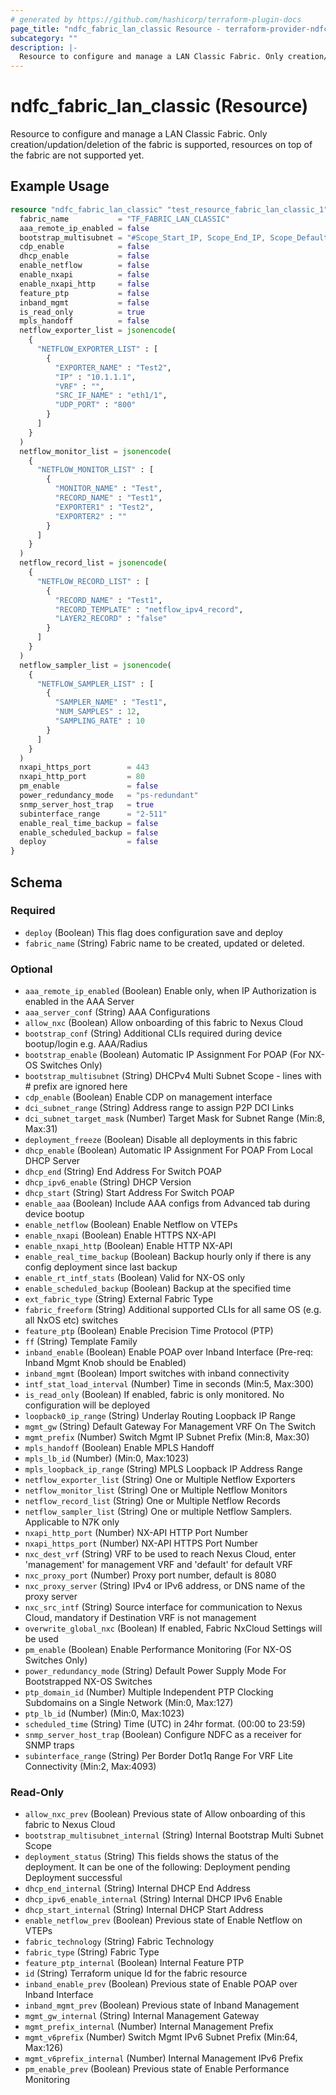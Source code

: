 ```yaml
---
# generated by https://github.com/hashicorp/terraform-plugin-docs
page_title: "ndfc_fabric_lan_classic Resource - terraform-provider-ndfc"
subcategory: ""
description: |-
  Resource to configure and manage a LAN Classic Fabric. Only creation/updation/deletion of the fabric is supported, resources on top of the fabric are not supported yet.
---
```


# ndfc_fabric_lan_classic (Resource)

Resource to configure and manage a LAN Classic Fabric. Only creation/updation/deletion of the fabric is supported, resources on top of the fabric are not supported yet.

## Example Usage

```terraform
resource "ndfc_fabric_lan_classic" "test_resource_fabric_lan_classic_1" {
  fabric_name           = "TF_FABRIC_LAN_CLASSIC"
  aaa_remote_ip_enabled = false
  bootstrap_multisubnet = "#Scope_Start_IP, Scope_End_IP, Scope_Default_Gateway, Scope_Subnet_Prefix"
  cdp_enable            = false
  dhcp_enable           = false
  enable_netflow        = false
  enable_nxapi          = false
  enable_nxapi_http     = false
  feature_ptp           = false
  inband_mgmt           = false
  is_read_only          = true
  mpls_handoff          = false
  netflow_exporter_list = jsonencode(
    {
      "NETFLOW_EXPORTER_LIST" : [
        {
          "EXPORTER_NAME" : "Test2",
          "IP" : "10.1.1.1",
          "VRF" : "",
          "SRC_IF_NAME" : "eth1/1",
          "UDP_PORT" : "800"
        }
      ]
    }
  )
  netflow_monitor_list = jsonencode(
    {
      "NETFLOW_MONITOR_LIST" : [
        {
          "MONITOR_NAME" : "Test",
          "RECORD_NAME" : "Test1",
          "EXPORTER1" : "Test2",
          "EXPORTER2" : ""
        }
      ]
    }
  )
  netflow_record_list = jsonencode(
    {
      "NETFLOW_RECORD_LIST" : [
        {
          "RECORD_NAME" : "Test1",
          "RECORD_TEMPLATE" : "netflow_ipv4_record",
          "LAYER2_RECORD" : "false"
        }
      ]
    }
  )
  netflow_sampler_list = jsonencode(
    {
      "NETFLOW_SAMPLER_LIST" : [
        {
          "SAMPLER_NAME" : "Test1",
          "NUM_SAMPLES" : 12,
          "SAMPLING_RATE" : 10
        }
      ]
    }
  )
  nxapi_https_port        = 443
  nxapi_http_port         = 80
  pm_enable               = false
  power_redundancy_mode   = "ps-redundant"
  snmp_server_host_trap   = true
  subinterface_range      = "2-511"
  enable_real_time_backup = false
  enable_scheduled_backup = false
  deploy                  = false
}
```

<!-- schema generated by tfplugindocs -->
## Schema

### Required

- `deploy` (Boolean) This flag does configuration save and deploy
- `fabric_name` (String) Fabric name to be created, updated or deleted.

### Optional

- `aaa_remote_ip_enabled` (Boolean) Enable only, when IP Authorization is enabled in the AAA Server
- `aaa_server_conf` (String) AAA Configurations
- `allow_nxc` (Boolean) Allow onboarding of this fabric to Nexus Cloud
- `bootstrap_conf` (String) Additional CLIs required during device bootup/login e.g. AAA/Radius
- `bootstrap_enable` (Boolean) Automatic IP Assignment For POAP (For NX-OS Switches Only)
- `bootstrap_multisubnet` (String) DHCPv4 Multi Subnet Scope - lines with # prefix are ignored here
- `cdp_enable` (Boolean) Enable CDP on management interface
- `dci_subnet_range` (String) Address range to assign P2P DCI Links
- `dci_subnet_target_mask` (Number) Target Mask for Subnet Range (Min:8, Max:31)
- `deployment_freeze` (Boolean) Disable all deployments in this fabric
- `dhcp_enable` (Boolean) Automatic IP Assignment For POAP From Local DHCP Server
- `dhcp_end` (String) End Address For Switch POAP
- `dhcp_ipv6_enable` (String) DHCP Version
- `dhcp_start` (String) Start Address For Switch POAP
- `enable_aaa` (Boolean) Include AAA configs from Advanced tab during device bootup
- `enable_netflow` (Boolean) Enable Netflow on VTEPs
- `enable_nxapi` (Boolean) Enable HTTPS NX-API
- `enable_nxapi_http` (Boolean) Enable HTTP NX-API
- `enable_real_time_backup` (Boolean) Backup hourly only if there is any config deployment since last backup
- `enable_rt_intf_stats` (Boolean) Valid for NX-OS only
- `enable_scheduled_backup` (Boolean) Backup at the specified time
- `ext_fabric_type` (String) External Fabric Type
- `fabric_freeform` (String) Additional supported CLIs for all same OS (e.g. all NxOS etc) switches
- `feature_ptp` (Boolean) Enable Precision Time Protocol (PTP)
- `ff` (String) Template Family
- `inband_enable` (Boolean) Enable POAP over Inband Interface (Pre-req: Inband Mgmt Knob should be Enabled)
- `inband_mgmt` (Boolean) Import switches with inband connectivity
- `intf_stat_load_interval` (Number) Time in seconds (Min:5, Max:300)
- `is_read_only` (Boolean) If enabled, fabric is only monitored. No configuration will be deployed
- `loopback0_ip_range` (String) Underlay Routing Loopback IP Range
- `mgmt_gw` (String) Default Gateway For Management VRF On The Switch
- `mgmt_prefix` (Number) Switch Mgmt IP Subnet Prefix (Min:8, Max:30)
- `mpls_handoff` (Boolean) Enable MPLS Handoff
- `mpls_lb_id` (Number) (Min:0, Max:1023)
- `mpls_loopback_ip_range` (String) MPLS Loopback IP Address Range
- `netflow_exporter_list` (String) One or Multiple Netflow Exporters
- `netflow_monitor_list` (String) One or Multiple Netflow Monitors
- `netflow_record_list` (String) One or Multiple Netflow Records
- `netflow_sampler_list` (String) One or multiple Netflow Samplers. Applicable to N7K only
- `nxapi_http_port` (Number) NX-API HTTP Port Number
- `nxapi_https_port` (Number) NX-API HTTPS Port Number
- `nxc_dest_vrf` (String) VRF to be used to reach Nexus Cloud, enter 'management' for management VRF and 'default' for default VRF
- `nxc_proxy_port` (Number) Proxy port number, default is 8080
- `nxc_proxy_server` (String) IPv4 or IPv6 address, or DNS name of the proxy server
- `nxc_src_intf` (String) Source interface for communication to Nexus Cloud, mandatory if Destination VRF is not management
- `overwrite_global_nxc` (Boolean) If enabled, Fabric NxCloud Settings will be used
- `pm_enable` (Boolean) Enable Performance Monitoring (For NX-OS Switches Only)
- `power_redundancy_mode` (String) Default Power Supply Mode For Bootstrapped NX-OS Switches
- `ptp_domain_id` (Number) Multiple Independent PTP Clocking Subdomains on a Single Network (Min:0, Max:127)
- `ptp_lb_id` (Number) (Min:0, Max:1023)
- `scheduled_time` (String) Time (UTC) in 24hr format. (00:00 to 23:59)
- `snmp_server_host_trap` (Boolean) Configure NDFC as a receiver for SNMP traps
- `subinterface_range` (String) Per Border Dot1q Range For VRF Lite Connectivity (Min:2, Max:4093)

### Read-Only

- `allow_nxc_prev` (Boolean) Previous state of Allow onboarding of this fabric to Nexus Cloud
- `bootstrap_multisubnet_internal` (String) Internal Bootstrap Multi Subnet Scope
- `deployment_status` (String) This fields shows the  status of the deployment. It can be one of the following: Deployment pending Deployment successful
- `dhcp_end_internal` (String) Internal DHCP End Address
- `dhcp_ipv6_enable_internal` (String) Internal DHCP IPv6 Enable
- `dhcp_start_internal` (String) Internal DHCP Start Address
- `enable_netflow_prev` (Boolean) Previous state of Enable Netflow on VTEPs
- `fabric_technology` (String) Fabric Technology
- `fabric_type` (String) Fabric Type
- `feature_ptp_internal` (Boolean) Internal Feature PTP
- `id` (String) Terraform unique Id for the fabric resource
- `inband_enable_prev` (Boolean) Previous state of Enable POAP over Inband Interface
- `inband_mgmt_prev` (Boolean) Previous state of Inband Management
- `mgmt_gw_internal` (String) Internal Management Gateway
- `mgmt_prefix_internal` (Number) Internal Management Prefix
- `mgmt_v6prefix` (Number) Switch Mgmt IPv6 Subnet Prefix (Min:64, Max:126)
- `mgmt_v6prefix_internal` (Number) Internal Management IPv6 Prefix
- `pm_enable_prev` (Boolean) Previous state of Enable Performance Monitoring
